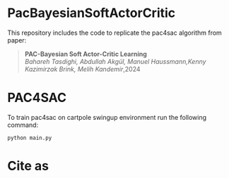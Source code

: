 # PacBayesianSoftActorCritic

This repository includes the code to replicate the pac4sac algorithm from paper:


> **PAC-Bayesian Soft Actor-Critic Learning**\
> _Bahareh Tasdighi, Abdullah Akgül, Manuel Haussmann,Kenny Kazimirzak Brink, Melih Kandemir_\,2024 



# PAC4SAC
To train pac4sac on cartpole swingup environment run the following command:

```
python main.py
```



# Cite as
